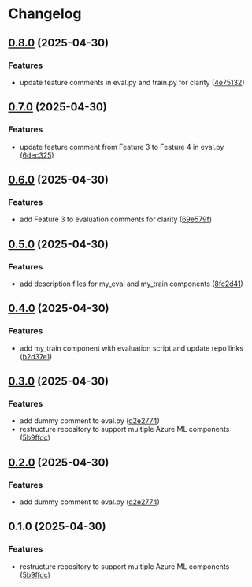 # Changelog

## [0.8.0](https://github.com/kamimanzoor/azureml-components-mono/compare/my_eval-v0.7.0...my_eval-v0.8.0) (2025-04-30)


### Features

* update feature comments in eval.py and train.py for clarity ([4e75132](https://github.com/kamimanzoor/azureml-components-mono/commit/4e75132b7a354a4a29394ddb9c030c10decb1cda))

## [0.7.0](https://github.com/kamimanzoor/azureml-components-mono/compare/my_eval-v0.6.0...my_eval-v0.7.0) (2025-04-30)


### Features

* update feature comment from Feature 3 to Feature 4 in eval.py ([6dec325](https://github.com/kamimanzoor/azureml-components-mono/commit/6dec32502466b14f982ced29fae43056512c659b))

## [0.6.0](https://github.com/kamimanzoor/azureml-components-mono/compare/my_eval-v0.5.0...my_eval-v0.6.0) (2025-04-30)


### Features

* add Feature 3 to evaluation comments for clarity ([69e579f](https://github.com/kamimanzoor/azureml-components-mono/commit/69e579f383df929a3a5fda601c75ee92b59d8f7a))

## [0.5.0](https://github.com/kamimanzoor/azureml-components-mono/compare/my_eval-v0.4.0...my_eval-v0.5.0) (2025-04-30)


### Features

* add description files for my_eval and my_train components ([8fc2d41](https://github.com/kamimanzoor/azureml-components-mono/commit/8fc2d41960b995b8cd2e89883254b01b7f82700b))

## [0.4.0](https://github.com/kamimanzoor/azureml-components-mono/compare/my_eval-v0.3.0...my_eval-v0.4.0) (2025-04-30)


### Features

* add my_train component with evaluation script and update repo links ([b2d37e1](https://github.com/kamimanzoor/azureml-components-mono/commit/b2d37e12fb900f5928700a3e2dfa6b10902f56a3))

## [0.3.0](https://github.com/kamimanzoor/azureml-components-mono/compare/my_eval-v0.2.0...my_eval-v0.3.0) (2025-04-30)


### Features

* add dummy comment to eval.py ([d2e2774](https://github.com/kamimanzoor/azureml-components-mono/commit/d2e277467b48731a64c72e628c7c18a27f33d2bb))
* restructure repository to support multiple Azure ML components ([5b9ffdc](https://github.com/kamimanzoor/azureml-components-mono/commit/5b9ffdcd08d3f5c56b26b974cdda2608d86fda15))

## [0.2.0](https://github.com/kamimanzoor/azureml-components-mono/compare/v0.1.0...v0.2.0) (2025-04-30)


### Features

* add dummy comment to eval.py ([d2e2774](https://github.com/kamimanzoor/azureml-components-mono/commit/d2e277467b48731a64c72e628c7c18a27f33d2bb))

## 0.1.0 (2025-04-30)


### Features

* restructure repository to support multiple Azure ML components ([5b9ffdc](https://github.com/kamimanzoor/azureml-components-mono/commit/5b9ffdcd08d3f5c56b26b974cdda2608d86fda15))
